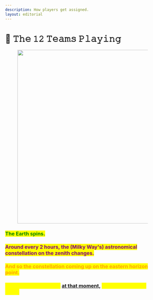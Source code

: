 ```yaml
---
description: How players get assigned.
layout: editorial
---
```


# 🌟 𝚃𝚑𝚎 𝟷𝟸 𝚃𝚎𝚊𝚖𝚜 𝙿𝚕𝚊𝚢𝚒𝚗𝚐

<figure><img src="../../../../../.gitbook/assets/pexels-btgl-♡-19780618.jpg" alt="" width="563"><figcaption></figcaption></figure>

### <mark style="color:green;">**The Earth spins.**</mark>

### <mark style="color:purple;">**Around every 2 hours, the (Milky Way's) astronomical constellation on the zenith changes.**</mark>

### <mark style="color:orange;">**And so the constellation coming up on the eastern horizon point.**</mark>

### <mark style="color:yellow;">**Whoever is being born**</mark> [at that moment,](../../../astrology/the-usdchoice-of-astrology/the-hubble-chart-thc/your-team-and-your-appearance/) <mark style="color:yellow;">**is assigned to that team.**</mark>
